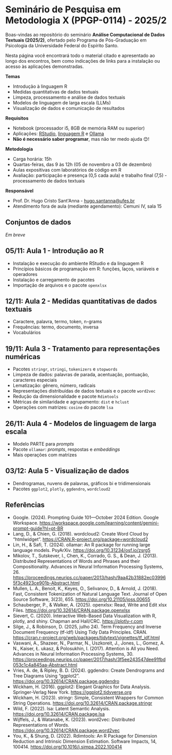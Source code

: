 # Seminário de Pesquisa em Metodologia X (PPGP-0114) - 2025/2

Boas-vindas ao repositório do seminário **Análise Computacional de Dados Textuais (2025/2)**, ofertado pelo Programa de Pós-Graduação em Psicologia da Universidade Federal do Espírito Santo.

Nesta página você encontrará todo o material citado e apresentado ao longo dos encontros, bem como indicações de links para a instalação ou acesso às aplicações demonstradas.

**Temas**
* Introdução à linguagem R
* Medidas quantitativas de dados textuais
* Limpeza, processamento e análise de dados textuais
* Modelos de linguagem de larga escala (LLMs)
* Visualização de dados e comunicação de resultados

**Requisitos**
* Notebook (processador i5, 8GB de memória RAM ou superior)
* Aplicações: [RStudio](https://posit.co/downloads/), [linguagem R](https://cran.r-project.org/) e [Ollama](https://ollama.com)
* **Não é necessário saber programar**, mas não ter medo ajuda 😊!

**Metodologia**
* Carga horária: 15h
* Quartas-feiras, das 9 às 12h (05 de novembro a 03 de dezembro)
* Aulas expositivas com laboratórios de código em R
* Avaliação: participação e presença (0,5 cada aula) e trabalho final (7,5) - processamento de dados textuais

**Responsável**
* Prof. Dr. Hugo Cristo Sant'Anna - hugo.santanna@ufes.br
* Atendimento fora de aula (mediante agendamento): Cemuni IV, sala 15

## Conjuntos de dados

*Em breve*

## 05/11: Aula 1 -  Introdução ao R
* Instalação e execução do ambiente RStudio e da linguagem R
* Princípios básicos de programação em R: funções, laços, variáveis e operadores
* Instalação e carregamento de pacotes
* Importação de arquivos e o pacote `openxlsx`

## 12/11: Aula 2 -  Medidas quantitativas de dados textuais
* Caractere, palavra, termo, token, n-grams
* Frequências: termo, documento, inversa
* Vocabulários 

## 19/11: Aula 3 -  Tratamento para representações numéricas
* Pacotes `stringr`, `stringi`, `tokenizers` e `stopwords`
* Limpeza de dados: palavras de parada, acentuação, pontuação, caracteres especiais
* Lematização: gênero, número, radicais
* Representações distribuídas de dados textuais e o pacote `word2vec`
* Redução da dimensionalidade e pacote `Rdimtools`
* Métricas de similaridade e agrupamento: `dist` e `hclust`
* Operações com matrizes: `cosine` do pacote `lsa`

## 26/11: Aula 4 -  Modelos de linguagem de larga escala
* Modelo PARTE para *prompts*
* Pacote `ollamar`: *prompts*, respostas e *embeddings*
* Mais operações com matrizes

## 03/12: Aula 5 -  Visualização de dados
* Dendrogramas, nuvens de palavras, gráficos bi e tridimensionais
* Pacotes `ggplot2`, `plotly`, `ggdendro`, `wordcloud2`

## Referências
* Google. (2024). Prompting Guide 101—October 2024 Edition. Google Workspace. https://workspace.google.com/learning/content/gemini-prompt-guide?hl=pt-BR
* Lang, D., & Chien, G. (2018). wordcloud2: Create Word Cloud by “htmlwidget”. https://CRAN.R-project.org/package=wordcloud2
* Lin, H., & Safi, T. (2024). ollamar: An R package for running large language models. PsyArXiv. https://doi.org/10.31234/osf.io/zsrg5
* Mikolov, T., Sutskever, I., Chen, K., Corrado, G. S., & Dean, J. (2013). Distributed Representations of Words and Phrases and their Compositionality. Advances in Neural Information Processing Systems, 26. https://proceedings.neurips.cc/paper/2013/hash/9aa42b31882ec039965f3c4923ce901b-Abstract.html
* Mullen, L. A., Benoit, K., Keyes, O., Selivanov, D., & Arnold, J. (2018). Fast, Consistent Tokenization of Natural Language Text. Journal of Open Source Software, 3(23), 655. https://doi.org/10.21105/joss.00655
* Schauberger, P., & Walker, A. (2025). openxlsx: Read, Write and Edit xlsx Files. https://doi.org/10.32614/CRAN.package.openxlsx
* Sievert, C. (2020). Interactive Web-Based Data Visualization with R, plotly, and shiny. Chapman and Hall/CRC. https://plotly-r.com
* Silge, J., & Robinson, D. (2025, julho 24). Term Frequency and Inverse Document Frequency (tf-idf) Using Tidy Data Principles. CRAN. https://cran.r-project.org/web/packages/tidytext/vignettes/tf_idf.html
* Vaswani, A., Shazeer, N., Parmar, N., Uszkoreit, J., Jones, L., Gomez, A. N., Kaiser, Ł. ukasz, & Polosukhin, I. (2017). Attention is All you Need. Advances in Neural Information Processing Systems, 30. https://proceedings.neurips.cc/paper/2017/hash/3f5ee243547dee91fbd053c1c4a845aa-Abstract.html
* Vries, A. de, & Ripley, B. D. (2024). ggdendro: Create Dendrograms and Tree Diagrams Using “ggplot2”. https://doi.org/10.32614/CRAN.package.ggdendro
* Wickham, H. (2016). ggplot2: Elegant Graphics for Data Analysis. Springer-Verlag New York. https://ggplot2.tidyverse.org
* Wickham, H. (2023). stringr: Simple, Consistent Wrappers for Common String Operations. https://doi.org/10.32614/CRAN.package.stringr
* Wild, F. (2022). lsa: Latent Semantic Analysis. https://doi.org/10.32614/CRAN.package.lsa
* Wijffels, J., & Watanabe, K. (2023). word2vec: Distributed Representations of Words. https://doi.org/10.32614/CRAN.package.word2vec
* You, K., & Shung, D. (2022). Rdimtools: An R Package for Dimension Reduction and Intrinsic Dimension Estimation. Software Impacts, 14, 100414. https://doi.org/10.1016/j.simpa.2022.100414


